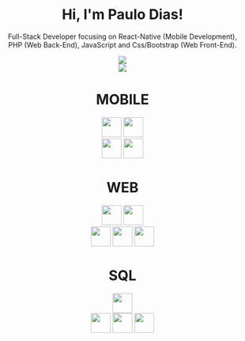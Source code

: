 <div align="center">
<h1>Hi, I'm Paulo Dias!</h1>

Full-Stack Developer focusing on React-Native (Mobile Development),<br> PHP (Web Back-End), JavaScript and Css/Bootstrap (Web Front-End).



 
<img align="center" src="http://github-readme-streak-stats.herokuapp.com?user=paulosvdd05&theme=transparent" />
 <br>
<img align="center" src="https://github-readme-stats.vercel.app/api/top-langs/?username=paulosvdd05&layout=compact&theme=transparent&hide=java,css&langs_count=4" />
 
 
<br>

  
  <div>
  <h1>MOBILE</h1>
    <img height='40em' src="https://img.shields.io/badge/React_Native-20232A?style=for-the-badge&logo=react&logoColor=61DAFB">
    <img height='40em' src="https://img.shields.io/badge/Node.js-43853D?style=for-the-badge&logo=node.js&logoColor=white"><br>
    <img height='40em' src="https://img.shields.io/badge/TypeScript-007ACC?style=for-the-badge&logo=typescript&logoColor=white">
    <img height='40em' src="https://img.shields.io/badge/JavaScript-323330?style=for-the-badge&logo=javascript&logoColor=F7DF1E">
    <br>
    <h1>WEB</h1>
    <img height='40em' src='https://img.shields.io/badge/Bootstrap-563D7C?style=for-the-badge&logo=bootstrap&logoColor=white'>  
    <img height='40em' src='https://img.shields.io/badge/React-20232A?style=for-the-badge&logo=react&logoColor=61DAFB'><br>  
    <img height='40em' src='https://img.shields.io/badge/PHP-777BB4?style=for-the-badge&logo=php&logoColor=white'>
    <img height='40em' src="https://img.shields.io/badge/HTML5-E34F26?style=for-the-badge&logo=html5&logoColor=white">
    <img height='40em' src='https://img.shields.io/badge/CSS3-1572B6?style=for-the-badge&logo=css3&logoColor=white'>
    <h1>SQL</h1>
    <img height='40em' src='https://img.shields.io/badge/Microsoft_SQL_Server-CC2927?style=for-the-badge&logo=microsoft-sql-server&logoColor=white'><br>
    <img height='40em' src='https://img.shields.io/badge/MySQL-005C84?style=for-the-badge&logo=mysql&logoColor=white'>  
    <img height='40em' src='https://img.shields.io/badge/SQLite-07405E?style=for-the-badge&logo=sqlite&logoColor=white'>
    <img height='40em' src="https://img.shields.io/badge/PostgreSQL-316192?style=for-the-badge&logo=postgresql&logoColor=white">
    
    
  </div>
    </div>
  


 
